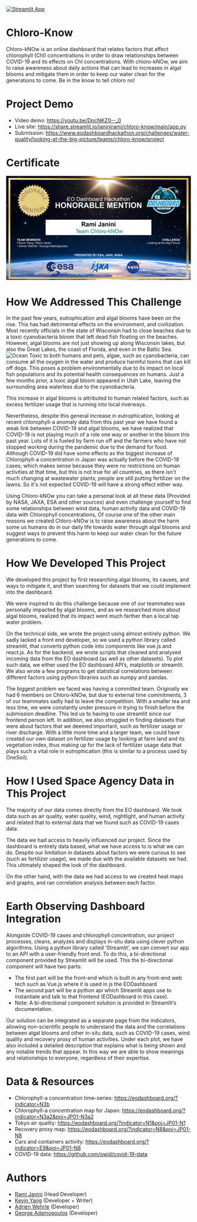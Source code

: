 [![Streamlit App](https://static.streamlit.io/badges/streamlit_badge_black_white.svg)](https://share.streamlit.io/janinirami/chloro-know/main/app.py)

# Chloro-Know
Chloro-kNOw is an online dashboard that relates factors that affect chlorophyll (Chl) concentrations in order to draw relationships between COVID-19 and its effects on Chl concentrations. With chloro-kNOw, we aim to raise awareness about daily actions that can lead to increases in algal blooms and mitigate them in order to keep our water clean for the generations to come. Be in the know to tell chloro no! 

# Project Demo
* Video demo: https://youtu.be/DpcNKZ0--_0
* Live site: https://share.streamlit.io/janinirami/chloro-know/main/app.py
* Submission: https://www.eodashboardhackathon.org/challenges/water-quality/looking-at-the-big-picture/teams/chloro-know/project

# Certificate
![Certificate](https://raw.githubusercontent.com/JaniniRami/Chloro-Know/main/certificate.jpg)


# How We Addressed This Challenge

In the past few years, eutrophication and algal blooms have been on the rise. This has had detrimental effects on the environment, and civilization. Most recently officials in the state of Wisconsin had to close beaches due to a toxic cyanobacteria bloom that left dead fish floating on the beaches. However, algal blooms are not just showing up along Wisconsin lakes, but also the Great Lakes, the coast of Florida, and even in the Baltic Sea. 
![Ocean](https://eohack-assets.eodashboardhackathon.org/media/images/59076d09-f8da-4d0e-8854-025a394b9b0e.max-1000x1000.jpg)
	Toxic to both humans and pets, algae, such as cyanobacteria, can consume all the oxygen in the water and produce harmful toxins that can kill off dogs. This poses a problem environmentally due to its impact on local fish populations and its potential health consequences on humans. Just a few months prior, a toxic algal bloom appeared in Utah Lake, leaving the surrounding area waterless due to the cyanobacteria. 

This increase in algal blooms is attributed to human related factors, such as excess fertilizer usage that is running into local riverways.

Nevertheless, despite this general increase in eutrophication, looking at recent chlorophyll-a anomaly data from this past year we have found a weak link between COVID-19 and algal blooms, we have realized that COVID-19 is not playing much of a role one way or another in the bloom this past year. Lots of it is fueled by farm run off and the farmers who have not stopped working during the pandemic due to the demand for food. Although COVID-19 did have some effects as the biggest increase of Chlorophyll-a concentration in Japan was actually before the COVID-19 cases; which makes sense because they were no restrictions on human activities at that time, but this is not true for all countries, as there isn't much changing at wastewater plants; people are still putting fertilizer on the lawns. So it's not expected COVID-19 will have a strong effect either way.

Using Chloro-kNOw you can take a personal look at all these data (Provided by NASA, JAXA, ESA and other sources) and even challenge yourself to find some relationships between wind data, human activity data and COVID-19 data with Chlorophyll concentrations, Of course one of the other main reasons we created Chloro-kNOw is to raise awareness about the harm some us humans do in our daily life towards water through algal blooms and suggest ways to prevent this harm to keep our water clean for the future generations to come.

# How We Developed This Project

We developed this project by first researching algal blooms, its causes, and ways to mitigate it, and then searching for datasets that we could implement into the dashboard. 

We were inspired to do this challenge because one of our teammates was personally impacted by algal blooms, and as we researched more about algal blooms, realized that its impact went much farther than a local tap water problem.

On the technical side, we wrote the project using almost entirely python. We sadly lacked a front end developer, so we used a python library called streamlit, that converts python code into components like vue.js and react.js. As for the backend, we wrote scripts that cleaned and analysed incoming data from the EO dashboard (as well as other datasets). To plot such data, we either used the EO dashboard API’s, matplotlib or streamlit. We also wrote a few programs to get statistical correlations between different factors using python libraries such as numpy and pandas. 

The biggest problem we faced was having a committed team. Originally we had 6 members on Chloro-kNOw, but due to external time commitments, 3 of our teammates sadly had to leave the competition. With a smaller tea and less time, we were constantly under pressure in trying to finish before the submission deadline. This led us to having to use streamlit since our frontend person left. In addition, we also struggled in finding datasets that were about factors that we deemed important, such as fertilizer usage or river discharge. With a little more time and a larger team, we could have created our own dataset on fertilizer usage by looking at farm land and its vegetation index, thus making up for the lack of fertilizer usage data that plays such a vital role in eutrophication (this is similar to a process used by OneSoil). 

# How I Used Space Agency Data in This Project

The majority of our data comes directly from the EO dashboard. We took data such as air quality, water quality, wind, nightlight, and human activity and related that to external data that we found such as COVID-19 cases data. 

The data we had access to heavily influenced our project. Since the dashboard is entirely data based, what we have access to is what we can do. Despite our limitation in datasets about factors we were curious to see (such as fertilizer usage), we made due with the available datasets we had. This ultimately shaped the look of the dashboard. 

On the other hand, with the data we had access to we created heat maps and graphs, and ran correlation analysis between each factor. 

# Earth Observing Dashboard Integration

Alongside COVID-19 cases and chlorophyll concentration, our project processes, cleans, analyzes and displays in-situ data using clever python algorithms. Using a python library called ‘Streamlit’, we can convert our app to an API with a user-friendly front end. To do this, a bi-directional component provided by Streamlit will be used. This the bi-directional component will have two parts:

* The first part will be the front-end which is built in any front-end web tech such as Vue.js where it is used in js the EODashboard
* The second part will be a python api which Streamlit apps use to instantiate and talk to that frontend (EODashboard in this case).
* Note: A bi-directional component solution is provided in Streamlit’s documentation.

Our solution can be integrated as a separate page from the indicators, allowing non-scientific people to understand the data and the correlations between algal blooms and other in-situ data, such as COVID-19 cases, wind quality and recovery proxy of human activities. Under each plot, we have also included a detailed description that explains what is being shown and any notable trends that appear. In this way we are able to show meanings and relationships to everyone, regardless of their expertise. 

# Data & Resources
 * Chlorophyll-a concentration time-series: https://eodashboard.org/?indicator=N3b
 *  Chlorophyll-a concentration map for Japan: https://eodashboard.org/?indicator=N3a2&poi=JP01-N3a2
 * Tokyo air quality: https://eodashboard.org/?indicator=N1&poi=JP01-N1
 *  Recovery proxy map: https://eodashboard.org/?indicator=N8&poi=JP01-N8
 *  Cars and containers activity: https://eodashboard.org/?indicator=E9&poi=JP01-N8
 *  COVID-19 data: https://github.com/owid/covid-19-data
 
 
 # Authors
 * [Rami Janini](https://github.com/JaniniRami) (Head Developer)
 * [Kevin Yang](https://github.com/bykevinyang) (Developer + Writer)
 * [Adrien Wehrle](https://github.com/AdrienWehrle) (Developer)
 * [George Adamopoulos](https://github.com/george-adams1) (Developer)
